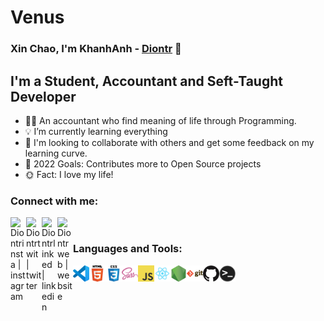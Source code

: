# Venus

### Xin Chao, I'm KhanhAnh - [Diontr][website] 👋 



## I'm a Student, Accountant and Seft-Taught Developer

- 👨‍🎓 An accountant who find meaning of life through Programming.
- 💡 I’m currently learning everything 
- 🌚 I'm looking to collaborate with others and get some feedback on my learning curve.
- 💞️ 2022 Goals: Contributes more to Open Source projects
- 🌞 Fact: I love my life!

### Connect with me:
[<img align="left" alt="Diontrinsta | instagram" width="25px" src="https://cdn-icons-png.flaticon.com/512/174/174855.png" />][instagram]
[<img align="left" alt="Diontrtwit | twitter" width="25px" src="https://cdn-icons-png.flaticon.com/512/733/733579.png" />][twitter]
[<img align="left" alt="Diontrlinked | linkedin" width="25px" src="" />][linkedin]
[<img align="left" alt="Diontrweb | website" width="25px" src="https://cdn-icons.flaticon.com/png/512/3308/premium/3308395.png?token=exp=1643276132~hmac=f140f282ce2857f68acee59f1794ca97" />][website]

<br />

### Languages and Tools:

[<img align="left" alt="Visual Studio Code" width="26px" src="https://raw.githubusercontent.com/github/explore/80688e429a7d4ef2fca1e82350fe8e3517d3494d/topics/visual-studio-code/visual-studio-code.png" />][VISUALSTUDIO]
[<img align="left" alt="HTML5" width="26px" src="https://raw.githubusercontent.com/github/explore/80688e429a7d4ef2fca1e82350fe8e3517d3494d/topics/html/html.png" />][HTML]
[<img align="left" alt="CSS3" width="26px" src="https://raw.githubusercontent.com/github/explore/80688e429a7d4ef2fca1e82350fe8e3517d3494d/topics/css/css.png" />][CSS3]
[<img align="left" alt="Sass" width="26px" src="https://raw.githubusercontent.com/github/explore/80688e429a7d4ef2fca1e82350fe8e3517d3494d/topics/sass/sass.png" />][Sass]
[<img align="left" alt="JavaScript" width="26px" src="https://raw.githubusercontent.com/github/explore/80688e429a7d4ef2fca1e82350fe8e3517d3494d/topics/javascript/javascript.png" />][JavaScript]
[<img align="left" alt="React" width="26px" src="https://raw.githubusercontent.com/github/explore/80688e429a7d4ef2fca1e82350fe8e3517d3494d/topics/react/react.png" />][react]
[<img align="left" alt="Node.js" width="26px" src="https://raw.githubusercontent.com/github/explore/80688e429a7d4ef2fca1e82350fe8e3517d3494d/topics/nodejs/nodejs.png" />][nodejs]
[<img align="left" alt="Git" width="26px" src="https://raw.githubusercontent.com/github/explore/80688e429a7d4ef2fca1e82350fe8e3517d3494d/topics/git/git.png" />][git]
[<img align="left" alt="GitHub" width="26px" src="https://raw.githubusercontent.com/github/explore/78df643247d429f6cc873026c0622819ad797942/topics/github/github.png" />][Github]
[<img align="left" alt="Terminal" width="26px" src="https://raw.githubusercontent.com/github/explore/80688e429a7d4ef2fca1e82350fe8e3517d3494d/topics/terminal/terminal.png" />][Terminal]

[website]: https://Diontr.co
[twitter]: https://twitter.com/khanhanhtr
[instagram]: https://www.instagram.com/khanhanhtrr/
[linkedin]: https://www.linkedin.com/in/anh-trinh-597330230/
[VISUALSTUDIO]: #
[HTML]: #
[CSS3]: #
[Sass]: #
[react]:#
[nodejs]: #
[git]: #
[Github]: #
[Terminal]: #
[JavaScript]: #
